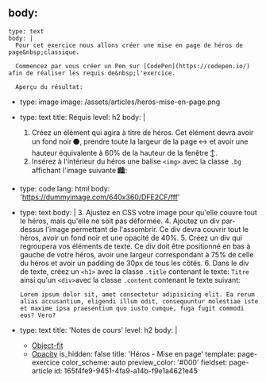 body:
  -
    type: text
    body: |
      Pour cet exercice nous allons créer une mise en page de héros de page&nbsp;classique.
      
      Commencez par vous créer un Pen sur [CodePen](https://codepen.io/) afin de réaliser les requis de&nbsp;l'exercice.
      
      Aperçu du résultat:
  -
    type: image
    image: /assets/articles/heros-mise-en-page.png
  -
    type: text
    title: Requis
    level: h2
    body: |
      1. Créez un élément qui agira à titre de héros. Cet élément devra avoir un fond noir&thinsp;⚫️, prendre toute la largeur de la page&thinsp;↔️ et avoir une hauteur équivalente à 60% de la hauteur de la&nbsp;fenêtre&thinsp;↕️.
      2. Insérez à l'intérieur du héros une balise `<img>` avec la classe `.bg` affichant l'image&nbsp;suivante&thinsp;🏙:
  -
    type: code
    lang: html
    body: 'https://dummyimage.com/640x360/DFE2CF/fff'
  -
    type: text
    body: |
      3. Ajustez en CSS votre image pour qu'elle couvre tout le héros, mais qu'elle ne soit pas&nbsp;déformée.
      4. Ajoutez un div par-dessus l'image permettant de l'assombrir. Ce div devra couvrir tout le héros, avoir un fond noir et une opacité de&nbsp;40%.
      5. Créez un div qui regroupera vos éléments de texte. Ce div doit être positionné en bas à gauche de votre héros, avoir une largeur correspondant à 75% de celle du héros et avoir un padding de 30px de tous les&nbsp;côtés.
      6. Dans le div de texte, créez un `<h1>` avec la classe `.title` contenant le texte: `Titre` ainsi qu'un `<div>`avec la classe `.content` contenant le texte suivant:
      
      `Lorem ipsum dolor sit, amet consectetur adipisicing elit. Ea rerum alias accusantium, eligendi illum odit, consequuntur molestiae iste et maxime ipsa praesentium quo iusto cumque, fuga fugit commodi eos? Vero?`
  -
    type: text
    title: 'Notes de cours'
    level: h2
    body: |
      - [Object-fit](https://smnarnold.com/cours/css/object-fit)
      - [Opacity](https://smnarnold.com/cours/css/opacity)
is_hidden: false
title: 'Héros - Mise en page'
template: page-exercice
color_scheme: auto
preview_color: '#000'
fieldset: page-article
id: 165f4fe9-9451-4fa9-a14b-f9e1a4621e45

